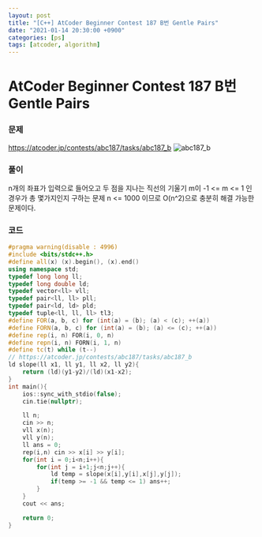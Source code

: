 ```yaml
---
layout: post
title: "[C++] AtCoder Beginner Contest 187 B번 Gentle Pairs"
date: "2021-01-14 20:30:00 +0900"
categories: [ps]
tags: [atcoder, algorithm]
---
```


# AtCoder Beginner Contest 187 B번 Gentle Pairs
### 문제

https://atcoder.jp/contests/abc187/tasks/abc187_b
![abc187_b](https://i.imgur.com/BwPjC07.png)
  
  
### 풀이

n개의 좌표가 입력으로 들어오고 두 점을 지나는 직선의 기울기 m이 -1 <= m <= 1 인 경우가 총 몇가지인지 구하는 문제
n <= 1000 이므로 O(n^2)으로 충분히 해결 가능한 문제이다.

### 코드

```cpp
#pragma warning(disable : 4996)
#include <bits/stdc++.h>
#define all(x) (x).begin(), (x).end()
using namespace std;
typedef long long ll;
typedef long double ld;
typedef vector<ll> vll;
typedef pair<ll, ll> pll;
typedef pair<ld, ld> pld;
typedef tuple<ll, ll, ll> tl3;
#define FOR(a, b, c) for (int(a) = (b); (a) < (c); ++(a))
#define FORN(a, b, c) for (int(a) = (b); (a) <= (c); ++(a))
#define rep(i, n) FOR(i, 0, n)
#define repn(i, n) FORN(i, 1, n)
#define tc(t) while (t--)
// https://atcoder.jp/contests/abc187/tasks/abc187_b
ld slope(ll x1, ll y1, ll x2, ll y2){
    return (ld)(y1-y2)/(ld)(x1-x2);
}
int main(){
    ios::sync_with_stdio(false);
    cin.tie(nullptr);

    ll n;
    cin >> n;
    vll x(n);
    vll y(n);
    ll ans = 0;
    rep(i,n) cin >> x[i] >> y[i];
    for(int i = 0;i<n;i++){
        for(int j = i+1;j<n;j++){
            ld temp = slope(x[i],y[i],x[j],y[j]);
            if(temp >= -1 && temp <= 1) ans++;
        }
    }
    cout << ans;

    return 0;
}
```